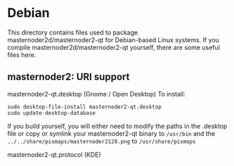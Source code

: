 
Debian
====================
This directory contains files used to package masternoder2d/masternoder2-qt
for Debian-based Linux systems. If you compile masternoder2d/masternoder2-qt yourself, there are some useful files here.

## masternoder2: URI support ##


masternoder2-qt.desktop  (Gnome / Open Desktop)
To install:

	sudo desktop-file-install masternoder2-qt.desktop
	sudo update-desktop-database

If you build yourself, you will either need to modify the paths in
the .desktop file or copy or symlink your masternoder2-qt binary to `/usr/bin`
and the `../../share/pixmaps/masternoder2128.png` to `/usr/share/pixmaps`

masternoder2-qt.protocol (KDE)

